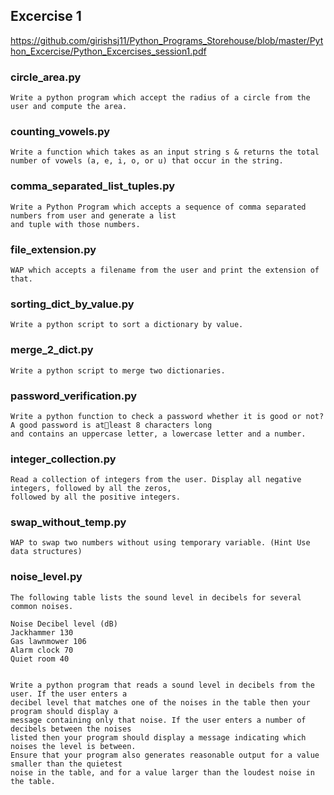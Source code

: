 ## Excercise 1
    
https://github.com/girishsj11/Python_Programs_Storehouse/blob/master/Python_Excercise/Python_Excercises_session1.pdf

### circle_area.py

    Write a python program which accept the radius of a circle from the user and compute the area.
  
### counting_vowels.py

    Write a function which takes as an input string s & returns the total number of vowels (a, e, i, o, or u) that occur in the string.

### comma_separated_list_tuples.py
    
    Write a Python Program which accepts a sequence of comma separated numbers from user and generate a list 
    and tuple with those numbers.

### file_extension.py
    
    WAP which accepts a filename from the user and print the extension of that.
  
### sorting_dict_by_value.py

    Write a python script to sort a dictionary by value.
  
### merge_2_dict.py

    Write a python script to merge two dictionaries.
  
### password_verification.py

    Write a python function to check a password whether it is good or not? A good password is atleast 8 characters long 
    and contains an uppercase letter, a lowercase letter and a number.
  
### integer_collection.py

    Read a collection of integers from the user. Display all negative integers, followed by all the zeros, 
    followed by all the positive integers.

### swap_without_temp.py

    WAP to swap two numbers without using temporary variable. (Hint Use data structures)
    
### noise_level.py

    The following table lists the sound level in decibels for several common noises.
    
    Noise Decibel level (dB)
    Jackhammer 130
    Gas lawnmower 106
    Alarm clock 70
    Quiet room 40
    
    
    Write a python program that reads a sound level in decibels from the user. If the user enters a 
    decibel level that matches one of the noises in the table then your program should display a 
    message containing only that noise. If the user enters a number of decibels between the noises 
    listed then your program should display a message indicating which noises the level is between. 
    Ensure that your program also generates reasonable output for a value smaller than the quietest 
    noise in the table, and for a value larger than the loudest noise in the table.
   

